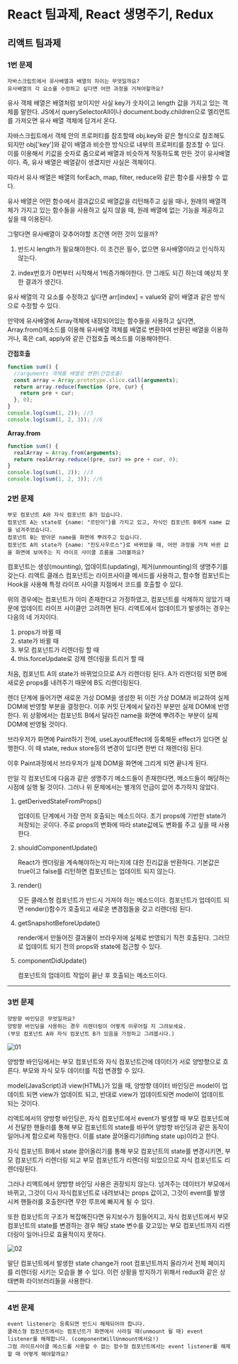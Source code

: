 # React 팀과제, React 생명주기, Redux

## 리액트 팀과제

### 1번 문제

```
자바스크립트에서 유사배열과 배열의 차이는 무엇일까요?
유사배열의 각 요소를 수정하고 싶다면 어떤 과정을 거쳐야할까요?
```

유사 객체 배열은 배열처럼 보이지만 사실 key가 숫자이고 length 값을 가지고 있는 객체를 말한다. JS에서 querySelectorAll이나 document.body.children으로 엘리먼트를 가져오면 유사 배열 객체에 담겨서 온다.

자바스크립트에서 객체 안의 프로퍼티를 참조할때 obj.key와 같은 형식으로 참조해도 되지만 obj\['key'\]와 같이 배열과 비슷한 방식으로 내부의 프로퍼티를 참조할 수 있다. 이를 이용해서 키값을 숫자로 줌으로써 배열과 비슷하게 작동하도록 만든 것이 유사배열이다. 즉, 유사 배열은 배열같이 생겼지만 사실은 객체이다.

따라서 유사 배열은 배열의 forEach, map, filter, reduce와 같은 함수를 사용할 수 없다.

유사 배열은 어떤 함수에서 결과값으로 배열값을 리턴해주고 싶을 때나, 원래의 배열객체가 가지고 있는 함수들을 사용하고 싶지 않을 때, 원래 배열에 없는 기능을 제공하고 싶을 때 이용된다.

그렇다면 유사배열이 갖추어야할 조건엔 어떤 것이 있을까?

1. 반드시 length가 필요해야한다. 이 조건은 필수, 없으면 유사배열이라고 인식하지 않는다.

2. index번호가 0번부터 시작해서 1씩증가해야한다. 안 그래도 되긴 하는데 예상치 못한 결과가 생긴다.

유사 배열의 각 요소를 수정하고 싶다면 arr\[index\] = value와 같이 배열과 같은 방식으로 수정할 수 있다.

만약에 유사배열에 Array객체에 내장되어있는 함수들을 사용하고 싶다면, Array.from()메소드를 이용해 유사배열 객체를 배열로 변환하여 반환된 배열을 이용하거나, 혹은 call, apply와 같은 간접호출 메소드를 이용해야한다. 

<b>간접호출</b>

```javascript
function sum() {
  //arguments 객체를 배열로 변환(간접호출)
  const array = Array.prototype.slice.call(arguments);
  return array.reduce(function (pre, cur) {
    return pre + cur;
  }, 0);
}
console.log(sum(1, 2)); //3
console.log(sum(1, 2, 3)); //6
```

<b>Array.from</b>

```javascript
function sum() {
  realArray = Array.from(arguments);
  return realArray.reduce((pre, cur) => pre + cur, 0);
}
console.log(sum(1, 2)); //3
console.log(sum(1, 2, 3)); //6
```

### 2번 문제

```
부모 컴포넌트 A와 자식 컴포넌트 B가 있습니다.
컴포넌트 A는 state로 {name: "르탄이"}를 가지고 있고, 자식인 컴포넌트 B에게 name 값을 넘겨주었습니다.
컴포넌트 B는 받아온 name을 화면에 뿌려주고 있습니다.
컴포넌트 A의 state가 {name: "진도사우르스"}로 바뀌었을 때, 어떤 과정을 거쳐 바뀐 값을 화면에 보여주는 지 라이프 사이클 흐름을 그려볼까요?
```

컴포넌트는 생성(mounting), 업데이트(updating), 제거(unmounting)의 생명주기를 갖는다. 리액트 클래스 컴포넌트는 라이프사이클 메서드를 사용하고, 함수형 컴포넌트는 Hook을 사용해 특정 라이프 사이클 지점에서 코드를 호출할 수 있다.

위의 경우에는 컴포넌트가 이미 존재한다고 가정하였고, 컴포넌트를 삭제하지 않았기 때문에 업데이트 라이프 사이클만 고려하면 된다. 리액트에서 업데이트가 발생하는 경우는 다음의 네 가지이다.

1. props가 바뀔 때
2. state가 바뀔 때
3. 부모 컴포넌트가 리렌더링 할 때
4. this.forceUpdate로 강제 렌더링을 트리거 할 때

처음, 컴포넌트 A의 state가 바뀌었으므로 A가 리렌더링 된다. A가 리렌더링 되면 B에 새로운 props를 내려주기 때문에 B도 리렌더링된다. 

렌더 단계에 들어가면 새로운 가상 DOM을 생성한 뒤 이전 가상 DOM과 비교하여 실제 DOM에 반영할 부분을 결정한다. 이후 커밋 단계에서 달라진 부분만 실제 DOM에 반영한다. 위 상황에서는 컴포넌트 B에서 달라진 name을 화면에 뿌려주는 부분이 실제 DOM에 반영될 것이다.

브라우저가 화면에 Paint하기 전에, useLayoutEffect에 등록해둔 effect가 있다면 실행한다. 이 때 state, redux store등의 변경이 있다면 한번 더 재렌더링 된다.

이후 Paint과정에서 브라우저가 실제 DOM을 화면에 그리게 되면 끝나게 된다.

만일 각 컴포넌트에 다음과 같은 생명주기 메소드들이 존재한다면, 메소드들이 해당하는 시점에 실행 될 것이다. 그러나 위 문제에서는 별개의 언급이 없어 추가하지 않았다.

1. getDerivedStateFromProps()

	업데이트 단계에서 가장 먼저 호출되는 메소드이다. 초기 props에 기반한 state가 저장되는 곳이다. 주로 props의 변화에 따라 state값에도 변화를 주고 싶을 때 사용한다.

2. shouldComponentUpdate()

	React가 렌더링을 계속해야하는지 마는지에 대한 진리값을 반환하다. 기본값은 true이고 false를 리턴하면 컴포넌트는 업데이트 되지 않는다.

3. render()

	모든 클래스형 컴포넌트가 반드시 가져야 하는 메소드이다. 컴포넌트가 업데이트 되면 render()함수가 호출되고 새로운 변경점들을 갖고 리렌더링 된다.

4. getSnapshotBeforeUpdate()

	render에서 만들어진 결과물이 브라우저에 실제로 반영되기 직전 호출된다. 그러므로 업데이트 되기 전의 props와 state에 접근할 수 있다.

5. componentDidUpdate()

	컴포넌트의 업데이트 작업이 끝난 후 호출되는 메소드이다.
***
### 3번 문제

```
양방향 바인딩은 무엇일까요? 
양방향 바인딩을 사용하는 경우 리렌더링이 어떻게 이루어질 지 그려보세요.
(부모 컴포넌트 A와 자식 컴포넌트 B가 있음을 가정하고 그려봅시다.)
```

![01](./2022_11_30_img/01.png)

양방향 바인딩에서는 부모 컴포넌트와 자식 컴포넌트간에 데이터가 서로 양방향으로 흐른다. 부모와 자식 모두 데이터를 직접 변경할 수 있다.

model(JavaScript)과 view(HTML)가 있을 때, 양방향 데이터 바인딩은 model이 업데이트 되면 view가 업데이트 되고, 반대로 view가 업데이트되면 model이 업데이트 되는 것이다.

리액트에서의 양방향 바인딩은, 자식 컴포넌트에서 event가 발생할 때 부모 컴포넌트에서 전달한 핸들러를 통해 부모 컴포넌트의 state를 바꾸어 양방향 바인딩과 같은 동작이 일어나게 함으로써 작동한다. 이를 state 끌어올리기(lifting state up)이라고 한다.

자식 컴포넌트 B에서 state 끌어올리기를 통해 부모 컴포넌트의 state를 변경시키면, 부모 컴포넌트가 리렌더링 되고 부모 컴포넌트가 리렌더링 되었으므로 자식 컴포넌트도 리렌더링된다. 

그러나 리액트에서 양방향 바인딩 사용은 권장되지 않는다. 넘겨주는 데이터가 부모에서 바뀌고, 그것이 다시 자식컴포넌트로 내려보내는 props 값이고, 그것이 event를 발생시켜 핸들러를 호출한다면 무한 루프에 빠지게 될 수 있다.

또한 컴포넌트의 구조가 복잡해진다면 유지보수가 힘들어지고, 자식 컴포넌트에서 부모 컴포넌트의 state를 변경하는 경우 해당 state 변수를 갖고있는 부모 컴포넌트까지 리렌더링이 일어나므로 효율적이지 못하다.

![02](./2022_11_30_img/02.gif)

말단 컴포넌트에서 발생한 state change가 root 컴포넌트까지 올라가서 전체 페이지를 리렌더링 시키는 모습을 볼 수 있다. 이런 상황을 방지하기 위해서 redux와 같은 상태변화 라이브러리들을 사용한다.
***
### 4번 문제

```
event listener는 등록되면 반드시 해제되어야 합니다.
클래스형 컴포넌트에서는 컴포넌트가 화면에서 사라질 때(unmount 될 때) event listener를 해제합니다. (componentWillUnmount에서요!)
그럼 라이프사이클 메소드를 사용할 수 없는 함수형 컴포넌트에서는 event listener를 해제할 때 어떻게 해야할까요?
```



